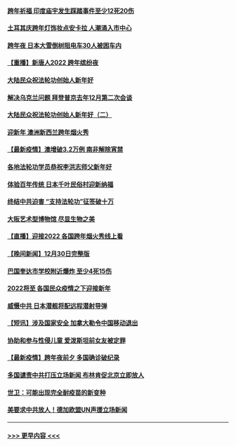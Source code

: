 #### [跨年祈福 印度庙宇发生踩踏事件至少12死20伤](../pages/prog202/a103309146.md?t=01012101) 
#### [土耳其庆跨年灯饰妆点安卡拉 人潮涌入市中心](../pages/prog202/a103309054.md?t=01012101) 
#### [跨年夜 日本大雪倒树阻电车30人被困车内](../pages/prog202/a103309019.md?t=01012101) 
#### [【重播】新唐人2022 跨年缤纷夜](../pages/prog202/a103303736.md?t=01012101) 
#### [大陆民众祝法轮功创始人新年好](../pages/prog202/a103308650.md?t=01012101) 
#### [解决乌克兰问题 拜登普京去年12月第二次会谈](../pages/prog202/a103308858.md?t=01012101) 
#### [大陆民众祝法轮功创始人新年好（二）](../pages/prog202/a103308646.md?t=01012101) 
#### [迎新年 澳洲新西兰跨年烟火秀](../pages/prog202/a103308706.md?t=01012101) 
#### [【最新疫情】澳增破3.2万例 南非解除宵禁](../pages/prog202/a103308683.md?t=01012101) 
#### [各地法轮功学员恭祝李洪志师父新年好](../pages/prog202/a103308618.md?t=01012101) 
#### [体验百年传统 日本千叶民俗村迎新纳福](../pages/prog202/a103308484.md?t=01012101) 
#### [终结中共迫害 “支持法轮功”征签破十万](../pages/prog202/a103308597.md?t=01012101) 
#### [大阪艺术型博物馆 尽显生物之美](../pages/prog202/a103308384.md?t=01012101) 
#### [【直播】迎接2022 各国跨年烟火秀线上看](../pages/prog202/a103308120.md?t=01012101) 
#### [【晚间新闻】12月30日完整版](../pages/prog202/a103307967.md?t=01012101) 
#### [巴国奎达市学校附近爆炸 至少4死15伤](../pages/prog202/a103307970.md?t=01012101) 
#### [2022将至 各国民众疫情之下迎接新年](../pages/prog202/a103307787.md?t=01012101) 
#### [威慑中共 日本潜舰将配远程潜射导弹](../pages/prog202/a103307756.md?t=01012101) 
#### [【短讯】涉及国家安全 加拿大勒令中国移动退出](../pages/prog202/a103307497.md?t=01012101) 
#### [协助和参与性侵儿童 爱泼斯坦前女友被定罪](../pages/prog202/a103307555.md?t=01012101) 
#### [【最新疫情】跨年夜前夕 多国确诊破纪录](../pages/prog202/a103307514.md?t=01012101) 
#### [多国谴责中共打压立场新闻 布林肯促北京立即放人](../pages/prog202/a103307473.md?t=01012101) 
#### [世卫：可能出现完全耐疫苗的新变种](../pages/prog202/a103306914.md?t=01012101) 
#### [美要求中共放人！德加欧盟UN声援立场新闻](../pages/prog202/a103306865.md?t=01012101) 

----
#### [ >>> 更早内容 <<< ](../indexes/prog202-earlier.md)
